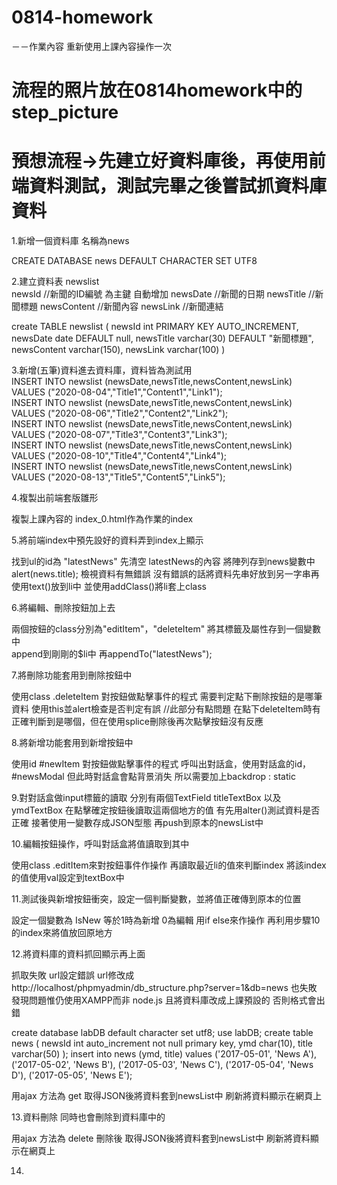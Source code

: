 # 0814-homework

－－作業內容  重新使用上課內容操作一次

# 流程的照片放在0814homework中的step_picture

# 預想流程->先建立好資料庫後，再使用前端資料測試，測試完畢之後嘗試抓資料庫資料

1.新增一個資料庫  名稱為news<br>

CREATE DATABASE news DEFAULT CHARACTER SET UTF8

2.建立資料表   newslist<br>
  newsId        //新聞的ID編號  為主鍵  自動增加
  newsDate      //新聞的日期
  newsTitle     //新聞標題
  newsContent   //新聞內容
  newsLink      //新聞連結

 create TABLE newslist
(
	newsId int PRIMARY KEY AUTO_INCREMENT,
    newsDate date DEFAULT null,
    newsTitle varchar(30) DEFAULT "新聞標題",
    newsContent varchar(150),
    newsLink varchar(100)
)

3.新增(五筆)資料進去資料庫，資料皆為測試用<br>
INSERT INTO newslist
(newsDate,newsTitle,newsContent,newsLink)
VALUES
("2020-08-04","Title1","Content1","Link1");<br>
INSERT INTO newslist
(newsDate,newsTitle,newsContent,newsLink)
VALUES
("2020-08-06","Title2","Content2","Link2");<br>
INSERT INTO newslist
(newsDate,newsTitle,newsContent,newsLink)
VALUES
("2020-08-07","Title3","Content3","Link3");<br>
INSERT INTO newslist
(newsDate,newsTitle,newsContent,newsLink)
VALUES
("2020-08-10","Title4","Content4","Link4");<br>
INSERT INTO newslist
(newsDate,newsTitle,newsContent,newsLink)
VALUES
("2020-08-13","Title5","Content5","Link5");

4.複製出前端套版雛形 <br>

複製上課內容的 index_0.html作為作業的index

5.將前端index中預先設好的資料弄到index上顯示<br>

找到ul的id為 "latestNews"
先清空  latestNews的內容
將陣列存到news變數中
alert(news.title);
檢視資料有無錯誤
沒有錯誤的話將資料先串好放到另一字串再使用text()放到li中
並使用addClass()將li套上class  

6.將編輯、刪除按鈕加上去<br>

兩個按鈕的class分別為"editItem"，"deleteItem"
將其標籤及屬性存到一個變數中   
append到剛剛的$li中
再appendTo("latestNews");

7.將刪除功能套用到刪除按鈕中

使用class .deleteItem 對按鈕做點擊事件的程式
需要判定點下刪除按鈕的是哪筆資料
使用this並alert檢查是否判定有誤
//此部分有點問題  在點下deleteItem時有正確判斷到是哪個，但在使用splice刪除後再次點擊按鈕沒有反應

8.將新增功能套用到新增按鈕中

使用id #newItem 對按鈕做點擊事件的程式
呼叫出對話盒，使用對話盒的id，#newsModal
但此時對話盒會點背景消失
所以需要加上backdrop : static

9.對對話盒做input標籤的讀取
分別有兩個TextField
titleTextBox  以及  ymdTextBox
在點擊確定按鈕後讀取這兩個地方的值
有先用alter()測試資料是否正確
接著使用一變數存成JSON型態
再push到原本的newsList中

10.編輯按鈕操作，呼叫對話盒將值讀取到其中

使用class .editItem來對按鈕事件作操作
再讀取最近li的值來判斷index
將該index的值使用val設定到textBox中

11.測試後與新增按鈕衝突，設定一個判斷變數，並將值正確傳到原本的位置

設定一個變數為 IsNew  等於1時為新增   0為編輯
用if else來作操作
再利用步驟10的index來將值放回原地方

12.將資料庫的資料抓回顯示再上面

抓取失敗
url設定錯誤
url修改成http://localhost/phpmyadmin/db_structure.php?server=1&db=news
也失敗
發現問題惟仍使用XAMPP而非 node.js
且將資料庫改成上課預設的  否則格式會出錯

create database labDB default character set utf8;
use labDB;
create table news
(
  newsId int auto_increment not null primary key,
  ymd char(10),
  title varchar(50)
);
insert into news (ymd, title) values 
  ('2017-05-01', 'News A'),
  ('2017-05-02', 'News B'),
  ('2017-05-03', 'News C'),
  ('2017-05-04', 'News D'),
  ('2017-05-05', 'News E');

用ajax
方法為  get
取得JSON後將資料套到newsList中
刷新將資料顯示在網頁上

13.資料刪除  同時也會刪除到資料庫中的

用ajax
方法為  delete
刪除後
取得JSON後將資料套到newsList中
刷新將資料顯示在網頁上

14.
